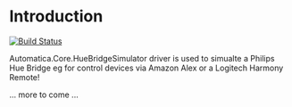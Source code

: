 # Introduction 

[![Build Status](https://automatica-core.visualstudio.com/automatica/_apis/build/status/Plugins/Drivers/P3.Driver.HueBridgeSimulator?branchName=develop)](https://automatica-core.visualstudio.com/automatica/_build/latest?definitionId=24&branchName=develop)

Automatica.Core.HueBridgeSimulator driver is used to simualte a Philips Hue Bridge eg for control devices via Amazon Alex or a Logitech Harmony Remote!

... more to come ...